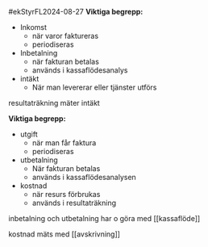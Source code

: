 #ekStyrFL2024-08-27
**Viktiga begrepp:**
- Inkomst
	- när varor faktureras
	- periodiseras
- Inbetalning
	- när fakturan betalas
	- används i kassaflödesanalys
- intäkt
	- När man levererar eller tjänster utförs

resultaträkning mäter intäkt

**Viktiga begrepp:**
- utgift
	- när man får faktura
	- periodiseras
- utbetalning
	- När fakturan betalas
	- används i kassaflödesanalysen
- kostnad
	- när resurs förbrukas
	- används i resultaträkning

inbetalning och utbetalning har o göra med [[kassaflöde]]

kostnad mäts med [[avskrivning]]

